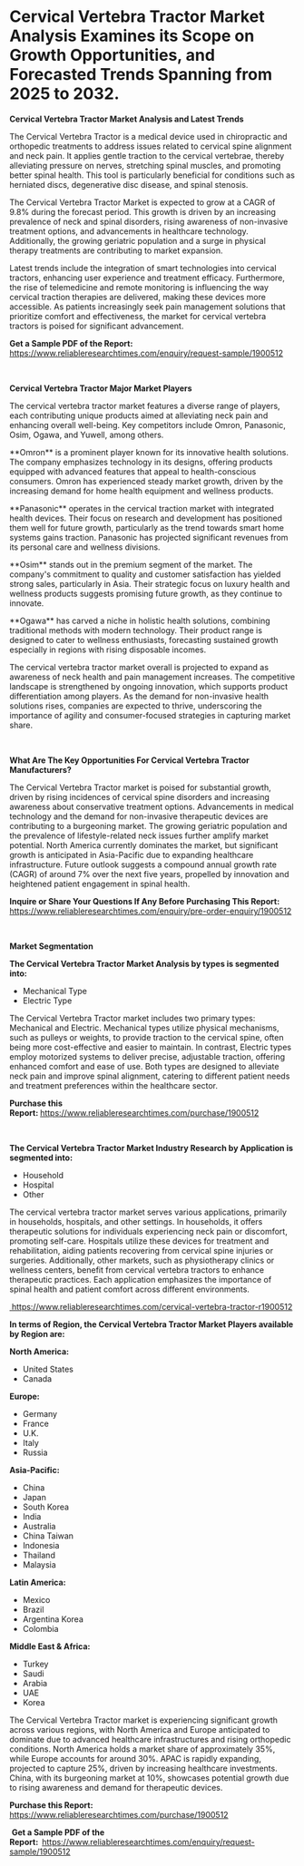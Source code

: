 <p><h1>Cervical Vertebra Tractor Market Analysis Examines its Scope on Growth Opportunities, and Forecasted Trends Spanning from 2025 to 2032.</h1></p><p><strong>Cervical Vertebra Tractor Market Analysis and Latest Trends</strong></p>
<p><p>The Cervical Vertebra Tractor is a medical device used in chiropractic and orthopedic treatments to address issues related to cervical spine alignment and neck pain. It applies gentle traction to the cervical vertebrae, thereby alleviating pressure on nerves, stretching spinal muscles, and promoting better spinal health. This tool is particularly beneficial for conditions such as herniated discs, degenerative disc disease, and spinal stenosis.</p><p>The Cervical Vertebra Tractor Market is expected to grow at a CAGR of 9.8% during the forecast period. This growth is driven by an increasing prevalence of neck and spinal disorders, rising awareness of non-invasive treatment options, and advancements in healthcare technology. Additionally, the growing geriatric population and a surge in physical therapy treatments are contributing to market expansion. </p><p>Latest trends include the integration of smart technologies into cervical tractors, enhancing user experience and treatment efficacy. Furthermore, the rise of telemedicine and remote monitoring is influencing the way cervical traction therapies are delivered, making these devices more accessible. As patients increasingly seek pain management solutions that prioritize comfort and effectiveness, the market for cervical vertebra tractors is poised for significant advancement.</p></p>
<p><strong>Get a Sample PDF of the Report:&nbsp;</strong> <a href="https://www.reliableresearchtimes.com/enquiry/request-sample/1900512?utm_campaign=3581&utm_medium=2&utm_source=Github&utm_content=ia&utm_term=13042025&utm_id=cervical-vertebra-tractor">https://www.reliableresearchtimes.com/enquiry/request-sample/1900512</a></p>
<p>&nbsp;</p>
<p><strong>Cervical Vertebra Tractor Major Market Players</strong></p>
<p><p>The cervical vertebra tractor market features a diverse range of players, each contributing unique products aimed at alleviating neck pain and enhancing overall well-being. Key competitors include Omron, Panasonic, Osim, Ogawa, and Yuwell, among others.</p><p>**Omron** is a prominent player known for its innovative health solutions. The company emphasizes technology in its designs, offering products equipped with advanced features that appeal to health-conscious consumers. Omron has experienced steady market growth, driven by the increasing demand for home health equipment and wellness products.</p><p>**Panasonic** operates in the cervical traction market with integrated health devices. Their focus on research and development has positioned them well for future growth, particularly as the trend towards smart home systems gains traction. Panasonic has projected significant revenues from its personal care and wellness divisions.</p><p>**Osim** stands out in the premium segment of the market. The company's commitment to quality and customer satisfaction has yielded strong sales, particularly in Asia. Their strategic focus on luxury health and wellness products suggests promising future growth, as they continue to innovate.</p><p>**Ogawa** has carved a niche in holistic health solutions, combining traditional methods with modern technology. Their product range is designed to cater to wellness enthusiasts, forecasting sustained growth especially in regions with rising disposable incomes.</p><p>The cervical vertebra tractor market overall is projected to expand as awareness of neck health and pain management increases. The competitive landscape is strengthened by ongoing innovation, which supports product differentiation among players. As the demand for non-invasive health solutions rises, companies are expected to thrive, underscoring the importance of agility and consumer-focused strategies in capturing market share.</p></p>
<p>&nbsp;</p>
<p><strong>What Are The Key Opportunities For Cervical Vertebra Tractor Manufacturers?</strong></p>
<p><p>The Cervical Vertebra Tractor market is poised for substantial growth, driven by rising incidences of cervical spine disorders and increasing awareness about conservative treatment options. Advancements in medical technology and the demand for non-invasive therapeutic devices are contributing to a burgeoning market. The growing geriatric population and the prevalence of lifestyle-related neck issues further amplify market potential. North America currently dominates the market, but significant growth is anticipated in Asia-Pacific due to expanding healthcare infrastructure. Future outlook suggests a compound annual growth rate (CAGR) of around 7% over the next five years, propelled by innovation and heightened patient engagement in spinal health.</p></p>
<p><strong>Inquire or Share Your Questions If Any Before Purchasing This Report:</strong> <a href="https://www.reliableresearchtimes.com/enquiry/pre-order-enquiry/1900512?utm_campaign=3581&utm_medium=2&utm_source=Github&utm_content=ia&utm_term=13042025&utm_id=cervical-vertebra-tractor">https://www.reliableresearchtimes.com/enquiry/pre-order-enquiry/1900512</a></p>
<p>&nbsp;</p>
<p><strong>Market Segmentation</strong></p>
<p><strong>The Cervical Vertebra Tractor Market Analysis by types is segmented into:</strong></p>
<p><ul><li>Mechanical Type</li><li>Electric Type</li></ul></p>
<p><p>The Cervical Vertebra Tractor market includes two primary types: Mechanical and Electric. Mechanical types utilize physical mechanisms, such as pulleys or weights, to provide traction to the cervical spine, often being more cost-effective and easier to maintain. In contrast, Electric types employ motorized systems to deliver precise, adjustable traction, offering enhanced comfort and ease of use. Both types are designed to alleviate neck pain and improve spinal alignment, catering to different patient needs and treatment preferences within the healthcare sector.</p></p>
<p><strong>Purchase this Report:&nbsp;</strong><a href="https://www.reliableresearchtimes.com/purchase/1900512?utm_campaign=3581&utm_medium=2&utm_source=Github&utm_content=ia&utm_term=13042025&utm_id=cervical-vertebra-tractor">https://www.reliableresearchtimes.com/purchase/1900512</a></p>
<p>&nbsp;</p>
<p><strong>The Cervical Vertebra Tractor Market Industry Research by Application is segmented into:</strong></p>
<p><ul><li>Household</li><li>Hospital</li><li>Other</li></ul></p>
<p><p>The cervical vertebra tractor market serves various applications, primarily in households, hospitals, and other settings. In households, it offers therapeutic solutions for individuals experiencing neck pain or discomfort, promoting self-care. Hospitals utilize these devices for treatment and rehabilitation, aiding patients recovering from cervical spine injuries or surgeries. Additionally, other markets, such as physiotherapy clinics or wellness centers, benefit from cervical vertebra tractors to enhance therapeutic practices. Each application emphasizes the importance of spinal health and patient comfort across different environments.</p></p>
<p><a href="https://www.reliableresearchtimes.com/cervical-vertebra-tractor-r1900512?utm_campaign=3581&utm_medium=2&utm_source=Github&utm_content=ia&utm_term=13042025&utm_id=cervical-vertebra-tractor">&nbsp;https://www.reliableresearchtimes.com/cervical-vertebra-tractor-r1900512</a></p>
<p><strong>In terms of Region, the Cervical Vertebra Tractor Market Players available by Region are:</strong></p>
<p>
    <p> <strong> North America: </strong>
        <ul>
            <li>United States</li>
            <li>Canada</li>
        </ul>
        </p> 
    <p> <strong> Europe: </strong>
        <ul>
            <li>Germany</li>
            <li>France</li>
            <li>U.K.</li>
            <li>Italy</li>
            <li>Russia</li>
        </ul>
        </p> 
    <p> <strong> Asia-Pacific: </strong>
        <ul>
            <li>China</li>
            <li>Japan</li>
            <li>South Korea</li>
            <li>India</li>
            <li>Australia</li>
            <li>China Taiwan</li>
            <li>Indonesia</li>
            <li>Thailand</li>
            <li>Malaysia</li>
        </ul>
        </p> 
    <p> <strong> Latin America: </strong>
        <ul>
            <li>Mexico</li>
            <li>Brazil</li>
            <li>Argentina Korea</li>
            <li>Colombia</li>
        </ul>
        </p> 
    <p> <strong> Middle East & Africa: </strong>
        <ul>
            <li>Turkey</li>
            <li>Saudi</li>
            <li>Arabia</li>
            <li>UAE</li>
            <li>Korea</li>
        </ul>
    </p>
    </p>
<p><p>The Cervical Vertebra Tractor market is experiencing significant growth across various regions, with North America and Europe anticipated to dominate due to advanced healthcare infrastructures and rising orthopedic conditions. North America holds a market share of approximately 35%, while Europe accounts for around 30%. APAC is rapidly expanding, projected to capture 25%, driven by increasing healthcare investments. China, with its burgeoning market at 10%, showcases potential growth due to rising awareness and demand for therapeutic devices.</p></p>
<p><strong>Purchase this Report: </strong><a href="https://www.reliableresearchtimes.com/purchase/1900512?utm_campaign=3581&utm_medium=2&utm_source=Github&utm_content=ia&utm_term=13042025&utm_id=cervical-vertebra-tractor">https://www.reliableresearchtimes.com/purchase/1900512</a></p>
<p>&nbsp;<strong>Get a Sample PDF of the Report:&nbsp;&nbsp;</strong><a href="https://www.reliableresearchtimes.com/enquiry/request-sample/1900512?utm_campaign=3581&utm_medium=2&utm_source=Github&utm_content=ia&utm_term=13042025&utm_id=cervical-vertebra-tractor">https://www.reliableresearchtimes.com/enquiry/request-sample/1900512</a></p>
<p><strong></strong></p>
<p><p></p><p></p><p></p></p>